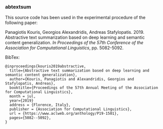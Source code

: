### abtextsum
This source code has been used in the experimental procedure of the following paper:

Panagiotis Kouris, Georgios Alexandridis, Andreas Stafylopatis. 2019. Abstractive text summarization based on deep learning and semantic content generalization. _In Proceedings of the 57th Conference of the Association for Computational Linguistics_, pp. 5082-5092.



<!--
```
@inproceedings{kouris-etal-2019-abstractive,
    title = "Abstractive Text Summarization Based on Deep Learning and Semantic Content Generalization",
    author = "Kouris, Panagiotis  and Alexandridis, Georgios  and Stafylopatis, Andreas",
    booktitle = "Proceedings of the 57th Annual Meeting of the Association for Computational Linguistics",
    month = jul,
    year = "2019",
    address = "Florence, Italy",
    publisher = "Association for Computational Linguistics",
    url = "https://www.aclweb.org/anthology/P19-1501",
    pages = "5082--5092",
    abstract = "This work proposes a novel framework for enhancing abstractive text summarization based on the combination of deep learning techniques along with semantic data transformations. Initially, a theoretical model for semantic-based text generalization is introduced and used in conjunction with a deep encoder-decoder architecture in order to produce a summary in generalized form. Subsequently, a methodology is proposed which transforms the aforementioned generalized summary into human-readable form, retaining at the same time important informational aspects of the original text and addressing the problem of out-of-vocabulary or rare words. The overall approach is evaluated on two popular datasets with encouraging results.",
}
```
-->
BibTex:<br/>
```
@inproceedings{kouris2019abstractive,
  title={Abstractive text summarization based on deep learning and semantic content generalization},
  author={Kouris, Panagiotis and Alexandridis, Georgios and Stafylopatis, Andreas},
  booktitle={Proceedings of the 57th Annual Meeting of the Association for Computational Linguistics},
  month = jul,
  year={2019}
  address = {Florence, Italy},
  publisher = {Association for Computational Linguistics},
  url = {https://www.aclweb.org/anthology/P19-1501},
  pages={5082--5092},
}
```
